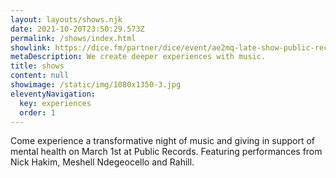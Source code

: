 ```yaml
---
layout: layouts/shows.njk
date: 2021-10-20T23:50:29.573Z
permalink: /shows/index.html
showlink: https://dice.fm/partner/dice/event/ae2mq-late-show-public-records-x-offair-x-sou[…]AAAA8soKSkottLXz8nMy9ZLyUxO1UvL1a8yNTaytEg0M0y0MAQAZ9AR9CEAAAA%3D
metaDescription: We create deeper experiences with music.
title: shows
content: null
showimage: /static/img/1080x1350-3.jpg
eleventyNavigation:
  key: experiences
  order: 1
---
```

Come experience a transformative night of music and giving in support of mental health on March 1st at Public Records. Featuring performances from Nick Hakim, Meshell Ndegeocello and Rahill.